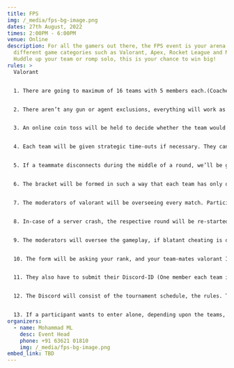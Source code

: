 ```yaml
---
title: FPS
img: /_media/fps-bg-image.png
dates: 27th August, 2022
times: 2:00PM - 6:00PM
venue: Online
description: For all the gamers out there, the FPS event is your arena with
  different game categories such as Valorant, Apex, Rocket League and Minecraft.
  Huddle up your team or romp solo, this is your chance to win big!
rules: >
  Valorant


  1. There are going to maximum of 16 teams with 5 members each.(Coaches are allowed - 1)


  2. There aren’t any gun or agent exclusions, everything will work as a normal competitive game.


  3. An online coin toss will be held to decide whether the team would like to attack/defend first or eliminate a map.


  4. Each team will be given strategic time-outs if necessary. They can only be availed at the start of a round (During the buy-phase). The time-outs can be availed once during attacking and defending.


  5. If a teammate disconnects during the middle of a round, we’ll be giving a technical time-out during the next round’s buy phase. This also can be availed only twice.


  6. The bracket will be formed in such a way that each team has only one-shot, and there will be no losers bracket.


  7. The moderators of valorant will be overseeing every match. Participants will be disqualified if hate speech, religious, racist terms are used in game chat.


  8. In-case of a server crash, the respective round will be re-started.


  9. The moderators will oversee the gameplay, if blatant cheating is observed, or there is proof. Depending upon the severity of the situation the cheating player will be banned from the tournament or the team will instantly be disqualified.


  10. The form will be asking your rank, and your team-mates valorant ID. Only the team’s IGL has to submit the form, and write the other team-mates RIOT-ID. They must not change it during the tournament.


  11. They also have to submit their Discord-ID (One member each team is enough which will be IGL).


  12. The Discord will consist of the tournament schedule, the rules. There will be multiple channels and VC’s, teams can scrim if they wish to before the tournament.


  13. If a participant wants to enter alone, depending upon the teams, we’ll be putting you in a random team to fill it out.
organizers:
  - name: Mohammad ML
    desc: Event Head
    phone: +91 63621 01810
    img: /_media/fps-bg-image.png
embed_link: TBD
---
```

